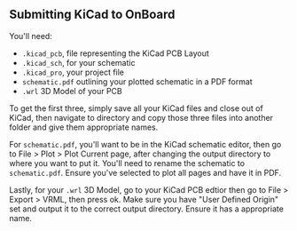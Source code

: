 ## Submitting KiCad to OnBoard

You'll need:
- `.kicad_pcb`, file representing the KiCad PCB Layout
- `.kicad_sch`, for your schematic
- `.kicad_pro`, your project file
- `schematic.pdf` outlining your plotted schematic in a PDF format
- `.wrl` 3D Model of your PCB

To get the first three, simply save all your KiCad files and close out of KiCad, then navigate to directory and copy those three files into another folder and give them appropriate names.

For `schematic.pdf`, you'll want to be in the KiCad schematic editor, then go to File > Plot > Plot Current page, after changing the output directory to where you want to put it. You'll need to rename the schematic to `schematic.pdf`. Ensure you've selected to plot all pages and have it in PDF.

Lastly, for your `.wrl` 3D Model, go to your KiCad PCB edtior then go to File > Export > VRML, then press ok. Make sure you have "User Defined Origin" set and output it to the correct output directory. Ensure it has a appropriate name. 